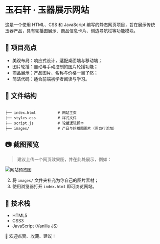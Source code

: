 # 玉石轩 · 玉器展示网站

这是一个使用 HTML、CSS 和 JavaScript 编写的静态网页项目，旨在展示传统玉器产品，具有轮播图展示、商品信息卡片、侧边导航栏等功能模块。

## 🌟 项目亮点

- 美观布局：响应式设计，适配桌面端与移动端；
- 图片轮播：自动与手动控制的图片轮播功能；
- 商品展示：产品图片、名称与价格一目了然；
- 简洁代码：适合前端初学者阅读与学习。

## 📁 文件结构

```

├── index.html          # 网站主页
├── styles.css          # 样式文件
├── script.js           # 轮播逻辑脚本
├── images/             # 产品与轮播图图片（需自行添加）

````

## 📷 截图预览

> 建议上传一个网页效果图，并在此处展示，例如：

![网站预览图](screenshot.png)


2. 将 `images/` 文件夹补充为你自己的图片素材；
3. 使用浏览器打开 `index.html` 即可浏览网站。

## 🧰 技术栈

* HTML5
* CSS3
* JavaScript (Vanilla JS)



👤 欢迎点赞、收藏、建议！


